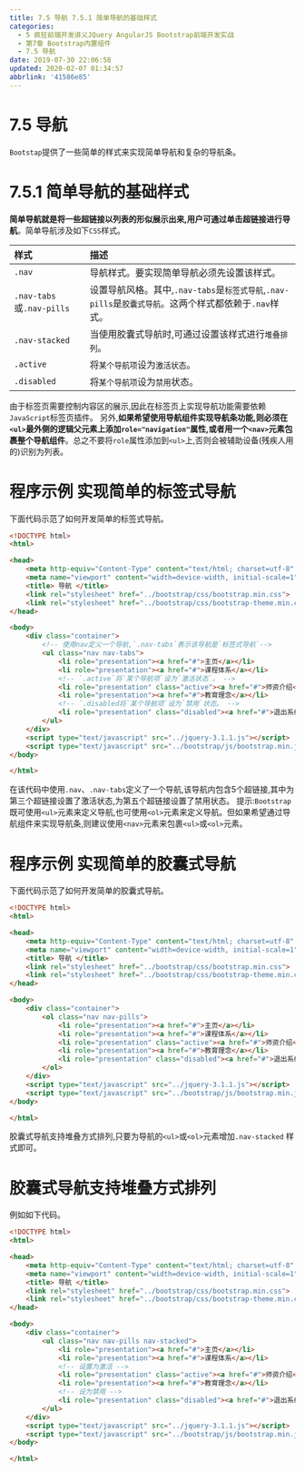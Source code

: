 ```yaml
---
title: 7.5 导航 7.5.1 简单导航的基础样式
categories: 
  - 5 疯狂前端开发讲义JQuery AngularJS Bootstrap前端开发实战
  - 第7章 Bootstrap内置组件
  - 7.5 导航
date: 2019-07-30 22:06:58
updated: 2020-02-07 01:34:57
abbrlink: '41586e85'
---
```

# 7.5 导航 #
`Bootstap`提供了一些简单的样式来实现简单导航和复杂的导航条。
# 7.5.1 简单导航的基础样式 #
**简单导航就是将一些超链接以列表的形似展示出来,用户可通过单击超链接进行导航**。简单导航涉及如下`CSS`样式。

|样式|描述|
|:---|:---|
|`.nav`|导航样式。要实现简单导航必须先设置该样式。|
|`.nav-tabs`或`.nav-pills`|设置导航风格。其中,`.nav-tabs`是`标签式导航`,`.nav-pills`是`胶囊式导航`。这两个样式都依赖于`.nav`样式。|
|`.nav-stacked`|当使用胶囊式导航时,可通过设置该样式进行`堆叠排列`。|
|`.active`|将`某个导航项`设为`激活状态`。|
|`.disabled`|将`某个导航项`设为`禁用`状态。|
由于标签页需要控制内容区的展示,因此在标签页上实现导航功能需要依赖`JavaScript`标签页插件。
另外,**如果希望使用导航组件实现导航条功能,则必须在`<ul>`最外侧的逻辑父元素上添加`role="navigation"`属性,或者用一个`<nav>`元素包裹整个导航组件**。总之不要将`role`属性添加到`<ul>`上,否则会被辅助设备(残疾人用的)识别为列表。
# 程序示例 实现简单的标签式导航 #
下面代码示范了如何开发简单的标签式导航。
```html
<!DOCTYPE html>
<html>

<head>
    <meta http-equiv="Content-Type" content="text/html; charset=utf-8" />
    <meta name="viewport" content="width=device-width, initial-scale=1">
    <title> 导航 </title>
    <link rel="stylesheet" href="../bootstrap/css/bootstrap.min.css">
    <link rel="stylesheet" href="../bootstrap/css/bootstrap-theme.min.css">
</head>

<body>
    <div class="container">
        <!-- 使用nav定义一个导航,`.nav-tabs`表示该导航是`标签式导航`-->
        <ul class="nav nav-tabs">
            <li role="presentation"><a href="#">主页</a></li>
            <li role="presentation"><a href="#">课程体系</a></li>
            <!-- `.active`将`某个导航项`设为`激活状态`。 -->
            <li role="presentation" class="active"><a href="#">师资介绍</a></li>
            <li role="presentation"><a href="#">教育理念</a></li>
            <!-- `.disabled将`某个导航项`设为`禁用`状态。 -->
            <li role="presentation" class="disabled"><a href="#">退出系统</a></li>
        </ul>
    </div>
    <script type="text/javascript" src="../jquery-3.1.1.js"></script>
    <script type="text/javascript" src="../bootstrap/js/bootstrap.min.js"></script>
</body>

</html>
```
在该代码中使用`.nav`、`.nav-tabs`定义了一个导航,该导航内包含5个超链接,其中为第三个超链接设置了激活状态,为第五个超链接设置了禁用状态。
提示:`Bootstrap`既可使用`<ul>`元素来定义导航,也可使用`<ol>`元素来定义导航。但如果希望通过导航组件来实现导航条,则建议使用`<nav>`元素来包裹`<ul>`或`<ol>`元素。
# 程序示例 实现简单的胶囊式导航 #
下面代码示范了如何开发简单的胶囊式导航。
```html
<!DOCTYPE html>
<html>

<head>
    <meta http-equiv="Content-Type" content="text/html; charset=utf-8" />
    <meta name="viewport" content="width=device-width, initial-scale=1">
    <title> 导航 </title>
    <link rel="stylesheet" href="../bootstrap/css/bootstrap.min.css">
    <link rel="stylesheet" href="../bootstrap/css/bootstrap-theme.min.css">
</head>

<body>
    <div class="container">
        <ol class="nav nav-pills">
            <li role="presentation"><a href="#">主页</a></li>
            <li role="presentation"><a href="#">课程体系</a></li>
            <li role="presentation" class="active"><a href="#">师资介绍</a></li>
            <li role="presentation"><a href="#">教育理念</a></li>
            <li role="presentation" class="disabled"><a href="#">退出系统</a></li>
        </ol>
    </div>
    <script type="text/javascript" src="../jquery-3.1.1.js"></script>
    <script type="text/javascript" src="../bootstrap/js/bootstrap.min.js"></script>
</body>

</html>
```
胶囊式导航支持堆叠方式排列,只要为导航的`<ul>`或`<ol>`元素增加`.nav-stacked` 样式即可。
# 胶囊式导航支持堆叠方式排列 #
例如如下代码。
```html
<!DOCTYPE html>
<html>

<head>
    <meta http-equiv="Content-Type" content="text/html; charset=utf-8" />
    <meta name="viewport" content="width=device-width, initial-scale=1">
    <title> 导航 </title>
    <link rel="stylesheet" href="../bootstrap/css/bootstrap.min.css">
    <link rel="stylesheet" href="../bootstrap/css/bootstrap-theme.min.css">
</head>

<body>
    <div class="container">
        <ul class="nav nav-pills nav-stacked">
            <li role="presentation"><a href="#">主页</a></li>
            <li role="presentation"><a href="#">课程体系</a></li>
            <!-- 设置为激活 -->
            <li role="presentation" class="active"><a href="#">师资介绍</a></li>
            <li role="presentation"><a href="#">教育理念</a></li>
            <!-- 设为禁用 -->
            <li role="presentation" class="disabled"><a href="#">退出系统</a></li>
        </ul>
    </div>
    <script type="text/javascript" src="../jquery-3.1.1.js"></script>
    <script type="text/javascript" src="../bootstrap/js/bootstrap.min.js"></script>
</body>

</html>
```



